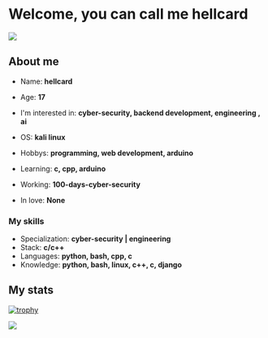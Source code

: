 <h1>Welcome, you can call me hellcard</h1>



![](https://komarev.com/ghpvc/?username=hellcard&color=blueviolet)

<h2>About me</h2>

- Name: **hellcard**

- Age: **17**

- I'm interested in: **cyber-security, backend development, engineering , ai**

- OS: **kali linux**
  
- Hobbys: **programming, web development, arduino**

- Learning: **c, cpp, arduino**

- Working: **100-days-cyber-security**

- In love: **None**

<h3>My skills</h3>

- Specialization: **cyber-security | engineering**
- Stack: **c/c++**
- Languages: **python, bash, cpp, c**
- Knowledge: **python, bash, linux, c++, c, django**

<h2>My stats</h2>

[![trophy](https://github-profile-trophy.vercel.app/?username=hellcard&theme=onedark&no-frame=true)](https://github.com/ryo-ma/github-profile-trophy)

![](https://github-readme-stats.vercel.app/api?username=hellcard&show_icons=true&theme=dark&hide_border=true)
